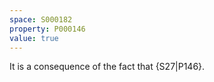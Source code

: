 ```yaml
---
space: S000182
property: P000146
value: true
---
```


It is a consequence of the fact that {S27|P146}.
<!-- An appropriate refinement can be constructed on each copy of $\mathbb Q$ separately. -->
